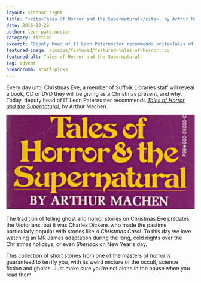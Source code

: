 ```yaml
---
layout: sidebar-right
title: "<cite>Tales of Horror and the Supernatural</cite>, by Arthur Machen"
date: 2016-12-22
author: leon-paternoster
category: fiction
excerpt: "Deputy head of IT Leon Paternoster recommends <cite>Tales of Horror and the Supernatural</cite>, by Arthur Machen."
featured-image: /images/featured/featured-tales-of-horror.jpg
featured-alt: Tales of Horror and the Supernatural
tag: advent
breadcrumb: staff-picks
---
```


Every day until Christmas Eve, a member of Suffolk Libraries staff will reveal a book, CD or DVD they will be giving as a Christmas present, and why. Today, deputy head of IT Leon Paternoster recommends <a href="https://suffolk.spydus.co.uk/cgi-bin/spydus.exe/ENQ/OPAC/BIBENQ?BRN=723772"><cite>Tales of Horror and the Supernatural</cite></a>, by Arthur Machen.

![Tales of Horror and the Supernatural](/images/featured/featured-tales-of-horror.jpg)

The tradition of telling ghost and horror stories on Christmas Eve predates the Victorians, but it was Charles Dickens who made the pastime particularly popular with stories like <cite>A Christmas Carol</cite>. To this day we love watching an MR James adaptation during the long, cold nights over the Christmas holidays, or even <cite>Sherlock</cite> on New Year's day.

This collection of short stories from one of the masters of horror is guaranteed to terrify you, with its weird mixture of the occult, science fiction and ghosts. Just make sure you're not alone in the house when you read them.
